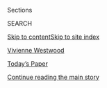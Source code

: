 <div id="app">

<div>

<div class="NYTAppHideMasthead css-zz1s19 e1suatyy0">

<div class="section css-ui9rw0 e1suatyy2">

<div class="css-11hrj97 er09x8g0">

<div class="css-6n7j50">

</div>

<span class="css-1dv1kvn">Sections</span>

<div class="css-10488qs">

<span class="css-1dv1kvn">SEARCH</span>

</div>

[Skip to content](#site-content)[Skip to site index](#site-index)

</div>

<div id="masthead-section-label" class="css-1fnb9ct eaxe0e00">

[Vivienne
Westwood](https://www.nytimes3xbfgragh.onion/topic/person/vivienne-westwood)

</div>

<div class="css-10698na e1huz5gh0">

</div>

</div>

<div id="masthead-bar-one" class="section hasLinks css-15hmgas e1csuq9d3">

<div class="css-uqyvli e1csuq9d0">

</div>

<div class="css-1uqjmks e1csuq9d1">

</div>

<div class="css-9e9ivx">

[](https://myaccount.nytimes3xbfgragh.onion/auth/login?response_type=cookie&client_id=vi)

</div>

<div class="css-1bvtpon e1csuq9d2">

[Today’s Paper](https://www.nytimes3xbfgragh.onion/section/todayspaper)

</div>

</div>

</div>

</div>

<div data-aria-hidden="false">

<div id="site-content" data-role="main">

<div class="css-1ffjgkm">

</div>

<div id="top-wrapper" class="css-15p45cc eaca97t0" type="top">

<div id="top-slug" class="css-19x0jxb eaca97t1" hidden="">

Advertisement

</div>

[Continue reading the main
story](#after-top)

<div class="ad top-wrapper" style="text-align:center;height:100%;display:block;min-height:90px">

<div id="top" class="place-ad" data-position="top" data-size-key="top">

</div>

</div>

<div id="after-top">

</div>

</div>

<div id="collection-Westwood, Vivienne" class="section css-15h4p1b e9abtgs0">

<div class="css-1j21atc e1svk9qx1">

<div class="css-fmiefx e1svk9qx2">

<div class="css-1hk7r2m eu54l5x0">

<div id="sponsor-wrapper" class="css-7a1pgi eaca97t0" type="sponsor" hidden="">

<div id="sponsor-slug" class="css-1l4mleb eaca97t1" hidden="">

Supported by

</div>

[Continue reading the main
story](#after-sponsor)

<div id="sponsor" class="ad sponsor-wrapper" style="text-align:left;height:100%;display:block">

</div>

<div id="after-sponsor">

</div>

</div>

</div>

### <span class="css-5xm8y ezz4tcd1">[Times Topics](/index.html)</span>

</div>

<div class="css-nfcc9b e1svk9qx3">

<div class="css-vl9dhg e1svk9qx5">

<div class="css-1nrhkj6 e1svk9qx6">

# Vivienne Westwood

<div class="follow-button-placeholder" data-collection-id="">

</div>

</div>

</div>

</div>

</div>

<div class="css-185go5a e1o5byef0">

<div class="css-15cbhtu">

  - [Latest](#stream-panel)
  - <span class="css-6n7j50">Search</span>
    <div class="control">
    <div class="label-container css-1dv1kvn">
    Search
    </div>
    <div class="css-wm4t3d">
    **<span id="clear-search-input" class="css-1dv1kvn">Clear this text
    input</span>
    </div>
    </div>
    <span class="css-1iovbfw"></span>

<div id="stream-panel" class="section css-8msx5b e1jz0cab1">

<div class="css-13mho3u">

1.  
    
    <div class="css-1cp3ece">
    
    <div class="css-1l4spti">
    
    [](/video/us/100000007249534/vivienne-westwood-canary-julian-assange.html)
    
    <div class="css-79elbk">
    
    ![](https://static01.graylady3jvrrxbe.onion/images/2020/07/23/fashion/21Westwood/merlin_174786063_7da36143-0cf0-4c08-bbaf-64d78ca9e347-thumbWide.jpg?quality=75&auto=webp&disable=upscale)
    
    </div>
    
    ### <span class="css-5xm8y ezz4tcd1">Times</span><span class="css-1a54gqt">Video</span>
    
    ## Vivienne Westwood Climbs Into Cage to Support Julian Assange
    
    The fashion designer Vivienne Westwood dressed like a canary to show
    her support for Julian Assange, the Wikileaks founder fighting
    extradition from Britain to the United States.
    
    <div class="css-1nqbnmb ea5icrr0">
    
    By <span class="css-1n7hynb">The Associated
    Press</span>
    
    </div>
    
    </div>
    
    <div class="css-1lc2l26 e1xfvim33">
    
    </div>
    
    </div>

2.  
    
    <div class="css-1cp3ece">
    
    <div class="css-1l4spti">
    
    [](/2020/07/21/style/vivienne-westwood-julian-assange.html)
    
    <div class="css-79elbk">
    
    ![](https://static01.graylady3jvrrxbe.onion/images/2020/07/23/fashion/21Westwood/merlin_174786063_7da36143-0cf0-4c08-bbaf-64d78ca9e347-thumbWide.jpg?quality=75&auto=webp&disable=upscale)
    
    </div>
    
    ## Vivienne Westwood Dresses Like a Canary for Julian Assange
    
    The British fashion designer came out of lockdown to perch inside a
    giant bird cage, suspended 10 feet in the air, outside the Old
    Bailey criminal court in London.
    
    <div class="css-1nqbnmb ea5icrr0">
    
    By <span class="css-1n7hynb">Elizabeth
    Paton</span>
    
    </div>
    
    </div>
    
    <div class="css-1lc2l26 e1xfvim33">
    
    </div>
    
    </div>

3.  
    
    <div class="css-1cp3ece">
    
    <div class="css-1l4spti">
    
    [](/2020/02/25/t-magazine/paris-fashion-week-pictures.html)
    
    <div class="css-79elbk">
    
    ![](https://static01.graylady3jvrrxbe.onion/images/2020/02/25/t-magazine/fashion/tmlpfw-slide-OIXC/tmlpfw-slide-OIXC-thumbWide.jpg?quality=75&auto=webp&disable=upscale)
    
    </div>
    
    ## The Best of Paris Fashion Week, in Pictures
    
    Our daily recaps and the most memorable moments from the runways, as
    captured by T’s
    photographers.
    
    <div class="css-1nqbnmb ea5icrr0">
    
    </div>
    
    </div>
    
    <div class="css-1lc2l26 e1xfvim33">
    
    </div>
    
    </div>

4.  
    
    <div class="css-1cp3ece">
    
    <div class="css-1l4spti">
    
    [](/2019/02/15/t-magazine/london-fashion-week-pictures.html)
    
    <div class="css-79elbk">
    
    ![](https://static01.graylady3jvrrxbe.onion/images/2019/02/18/t-magazine/fashion/tmag-lon-slide-ZE58/tmag-lon-slide-ZE58-thumbWide-v2.jpg?quality=75&auto=webp&disable=upscale)
    
    </div>
    
    ## The Best of London Fashion Week, in Pictures
    
    Our favorite runway moments, as captured by T’s
    photographers.
    
    <div class="css-1nqbnmb ea5icrr0">
    
    </div>
    
    </div>
    
    <div class="css-1lc2l26 e1xfvim33">
    
    </div>
    
    </div>

5.  
    
    <div class="css-1cp3ece">
    
    <div class="css-1l4spti">
    
    [](/2018/12/11/fashion/british-fashion-awards-meghan-markle.html)
    
    <div class="css-79elbk">
    
    ![](https://static01.graylady3jvrrxbe.onion/images/2018/12/11/world/11fashionawards2/11fashionawards2-thumbWide-v2.jpg?quality=75&auto=webp&disable=upscale)
    
    </div>
    
    ## At Fashion Awards in London, a Welcome Dose of ‘Markle Sparkle’
    
    A surprise appearance by the Duchess of Sussex at Britain’s answer
    to the Met Gala provided a brief respite and much cheer at a time
    when the country faces an uncertain future.
    
    <div class="css-1nqbnmb ea5icrr0">
    
    By <span class="css-1n7hynb">Elizabeth
    Paton</span>
    
    </div>
    
    </div>
    
    <div class="css-1lc2l26 e1xfvim33">
    
    </div>
    
    </div>

6.  
    
    <div class="css-1cp3ece">
    
    <div class="css-1l4spti">
    
    [](/2018/11/27/t-magazine/chable-maroma-hotel-burberry-westwood-fashion-culture-news.html)
    
    <div class="css-79elbk">
    
    ![](https://static01.graylady3jvrrxbe.onion/images/2018/11/27/t-magazine/27tmag-ppt-slide-VJGP/27tmag-ppt-slide-VJGP-thumbWide.jpg?quality=75&auto=webp&disable=upscale)
    
    </div>
    
    ## People, Places and Things to Know: A Quintana Roo Hotel, the New Bucket Bag and More
    
    T’s cultural compendium of what’s
    new.
    
    <div class="css-1nqbnmb ea5icrr0">
    
    </div>
    
    </div>
    
    <div class="css-1lc2l26 e1xfvim33">
    
    </div>
    
    </div>

7.  
    
    <div class="css-1cp3ece">
    
    <div class="css-1l4spti">
    
    [](/2018/07/20/movies/alexander-mcqueen-vivienne-westwood-fashion-movies.html)
    
    <div class="css-79elbk">
    
    ![](https://static01.graylady3jvrrxbe.onion/images/2018/07/22/arts/22fashion-docs1/22fashion-docs1-thumbWide.jpg?quality=75&auto=webp&disable=upscale)
    
    </div>
    
    ## These Aren’t Fashion Documentaries (Even if They’re About Fashion Stars)
    
    The directors of “McQueen,” “Westwood” and “The Gospel According to
    André” say their subjects are the stuff of great drama.
    
    <div class="css-1nqbnmb ea5icrr0">
    
    By <span class="css-1n7hynb">Roslyn
    Sulcas</span>
    
    </div>
    
    </div>
    
    <div class="css-1lc2l26 e1xfvim33">
    
    </div>
    
    </div>

8.  
    
    <div class="css-1cp3ece">
    
    <div class="css-1l4spti">
    
    [](/2018/06/07/movies/westwood-punk-icon-activist-review-documentary.html)
    
    <div class="css-79elbk">
    
    ![](https://static01.graylady3jvrrxbe.onion/images/2018/06/08/arts/08westwood-1/08westwood-1-thumbWide.jpg?quality=75&auto=webp&disable=upscale)
    
    </div>
    
    ## Review: ‘Westwood: Punk, Icon, Activist,’ a Portrait in Brief
    
    A fast, funny documentary on the life, looks and times of the
    British fashion designer and unreconstructed punk Vivienne Westwood,
    who cannot be bothered.
    
    <div class="css-1nqbnmb ea5icrr0">
    
    By <span class="css-1n7hynb">Manohla
    Dargis</span>
    
    </div>
    
    </div>
    
    <div class="css-1lc2l26 e1xfvim33">
    
    </div>
    
    </div>

9.  
    
    <div class="css-1cp3ece">
    
    <div class="css-1l4spti">
    
    [](/slideshow/2017/09/30/fashion/runway-womens/vivienne-westwood-spring-2018.html)
    
    <div class="css-79elbk">
    
    ![](https://static01.graylady3jvrrxbe.onion/images/2017/09/30/fashion/runway-womens/vwestwood-spring-2018-rtw-slide-ASCA/vwestwood-spring-2018-rtw-slide-ASCA-thumbWide.jpg?quality=75&auto=webp&disable=upscale)
    
    </div>
    
    ## Vivienne Westwood: Spring 2018
    
    The label shows its spring
    looks.
    
    <div class="css-1nqbnmb ea5icrr0">
    
    </div>
    
    </div>
    
    <div class="css-1lc2l26 e1xfvim33">
    
    </div>
    
    </div>

10. 
    
    <div class="css-1cp3ece">
    
    <div class="css-1l4spti">
    
    [](/slideshow/2017/06/12/fashion/runway-mens/vivienne-westwood-spring-2018.html)
    
    <div class="css-79elbk">
    
    ![](https://static01.graylady3jvrrxbe.onion/images/2017/06/12/fashion/runway-mens/westwood-spring-2018-mens-slide-7WQ5/westwood-spring-2018-mens-slide-7WQ5-thumbWide.jpg?quality=75&auto=webp&disable=upscale)
    
    </div>
    
    ## Vivienne Westwood: Spring 2018
    
    Vivienne Westwood, who brought modern punk wear to runways in the
    past, presents her spring collection.
    
    <div class="css-1nqbnmb ea5icrr0">
    
    </div>
    
    </div>
    
    <div class="css-1lc2l26 e1xfvim33">
    
    </div>
    
    </div>

<div class="css-13mho3u">

<div class="css-1t62hi8">

<div class="css-1stvaey">

Show
More

<div>

<div style="border:0;clip:rect(0 0 0 0);height:1px;margin:-1px;overflow:hidden;white-space:nowrap;padding:0;width:1px;position:absolute" data-role="log" data-aria-live="assertive">

</div>

<div style="border:0;clip:rect(0 0 0 0);height:1px;margin:-1px;overflow:hidden;white-space:nowrap;padding:0;width:1px;position:absolute" data-role="log" data-aria-live="assertive">

</div>

<div style="border:0;clip:rect(0 0 0 0);height:1px;margin:-1px;overflow:hidden;white-space:nowrap;padding:0;width:1px;position:absolute" data-role="log" data-aria-live="polite">

</div>

<div style="border:0;clip:rect(0 0 0 0);height:1px;margin:-1px;overflow:hidden;white-space:nowrap;padding:0;width:1px;position:absolute" data-role="log" data-aria-live="polite">

</div>

</div>

</div>

</div>

</div>

</div>

<div class="css-g6hk37 supplemental">

<div id="mid1-wrapper" class="css-10wkyv7 eaca97t0" type="lede">

<div id="mid1-slug" class="css-1tag3rd eaca97t1">

Advertisement

</div>

[Continue reading the main
story](#after-mid1)

<div id="mid1" class="ad mid1-wrapper" style="text-align:center;height:100%;display:block;min-height:250px">

</div>

<div id="after-mid1">

</div>

</div>

<div id="mktg-wrapper" class="css-oxle51 eaca97t0" type="mktg">

<div id="mktg-slug" class="css-1tag3rd eaca97t1">

Advertisement

</div>

[Continue reading the main
story](#after-mktg)

<div id="mktg" class="ad mktg-wrapper" style="text-align:center;height:100%;display:block">

</div>

<div id="after-mktg">

</div>

</div>

</div>

</div>

</div>

</div>

</div>

</div>

## Site Index

<div>

</div>

## Site Information Navigation

  - [© <span>2020</span> <span>The New York Times
    Company</span>](https://help.nytimes3xbfgragh.onion/hc/en-us/articles/115014792127-Copyright-notice)

<!-- end list -->

  - [NYTCo](https://www.nytco.com/)
  - [Contact
    Us](https://help.nytimes3xbfgragh.onion/hc/en-us/articles/115015385887-Contact-Us)
  - [Work with us](https://www.nytco.com/careers/)
  - [Advertise](https://nytmediakit.com/)
  - [T Brand Studio](http://www.tbrandstudio.com/)
  - [Your Ad
    Choices](https://www.nytimes3xbfgragh.onion/privacy/cookie-policy#how-do-i-manage-trackers)
  - [Privacy](https://www.nytimes3xbfgragh.onion/privacy)
  - [Terms of
    Service](https://help.nytimes3xbfgragh.onion/hc/en-us/articles/115014893428-Terms-of-service)
  - [Terms of
    Sale](https://help.nytimes3xbfgragh.onion/hc/en-us/articles/115014893968-Terms-of-sale)
  - [Site
    Map](https://spiderbites.nytimes3xbfgragh.onion)
  - [Help](https://help.nytimes3xbfgragh.onion/hc/en-us)
  - [Subscriptions](https://www.nytimes3xbfgragh.onion/subscription?campaignId=37WXW)

</div>

</div>
